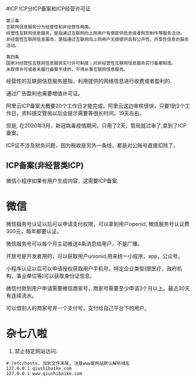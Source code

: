 #ICP
ICP分ICP备案和ICP经营许可证

~~~
第三条　
互联网信息服务分为经营性和非经营性两类。
经营性互联网信息服务，是指通过互联网向上网用户有偿提供信息或者网页制作等服务活动。
非经营性互联网信息服务，是指通过互联网向上网用户无偿提供具有公开性、共享性信息的服务活动。

第四条　
国家对经营性互联网信息服务实行许可制度；对非经营性互联网信息服务实行备案制度。
未取得许可或者未履行备案手续的，不得从事互联网信息服务。
~~~

经营性的互联网信息服务是指，利用提供的网络信息进行收费或者盈利的.

通过广告盈利也需要增值许可证。

阿里云ICP备案大概要20个工作日才能完成。阿里云这边审核很快，只要1到2个工作日，资料提交管局以后会提示需要等很长时间，19天左右。

但是, 在2020年3月，新冠病毒疫情期间，只用了2天，管局就过审了,拿到了ICP备案。

ICP证不涉及财务问题，因为税收是另外一条线，都是对公账号直接扣除了。


## ICP备案(非经营类ICP)
微信小程序如果有用户生成内容，这需要ICP备案.

## 

# 微信

微信服务号认证以后可以申请支付权限，可以拿到用户openid, 微信服务号认证费300元，每年都要认证。

微信服务号可以每个月主动推送4条消息给用户，不是广播。 

开放号是开发者用的，可以获取用户unionid,用来统一小程序，app，公众号。

小程序认证以后可以申请授权获取用户手机号。特定企业类型(限医疗，政府机构，事业单位等)可以获取身份证信息。

微信付款到用户申请需要微信商家号，商家号需要至少申请3个月以上，最近30天有连续流水。

可以借别人的商家号开一个支付号，支付给自己平台下的用户。

# 杂七八啦

1. 禁止特定网站访问:
  ~~~
  # /etc/hosts, 加到文件末尾, 注意www是网站默认解析域名
  127.0.0.1	qiushibaike.com
  127.0.0.1	www.qiushibaike.com
  ~~~